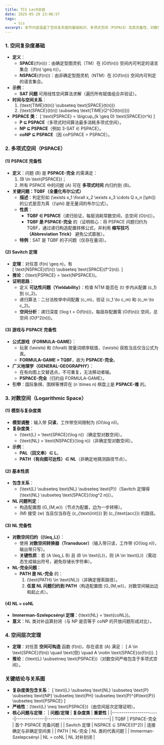 ```yaml
---
title: TCS Lec9总结
date: 2025-05-28 23:06:57
tags:
    - tcs
excerpt: 本节内容涵盖了空间复杂度的基础知识、多项式空间（PSPACE）及其完备性、对数空间（Logarithmic Space）以及空间层次定理等重要概念。
---
```


### **1. 空间复杂度基础**
- **定义**：
  - **SPACE**(\(f(n)\))：由确定型图灵机（TM）在 \(O(f(n))\) 空间内可判定的语言集合（\(f(n) \geq n\)）。
  - **NSPACE**(\(f(n)\))：由非确定型图灵机（NTM）在 \(O(f(n))\) 空间内可判定的语言集合。
- **示例**：
  - **SAT 问题** 可用线性空间算法求解（遍历所有赋值组合并验证）。
- **时间与空间关系**：
  1. \(\text{TIME}(t(n)) \subseteq \text{SPACE}(t(n))\)  
  2. \(\text{SPACE}(t(n)) \subseteq \text{TIME}(2^{O(t(n))})\)  
- **PSPACE 类**：
  \[
  \text{PSPACE} = \bigcup_{k \geq 0} \text{SPACE}(n^k)
  \]
  - **P ⊆ PSPACE**（多项式时间算法最多消耗多项式空间）。
  - **NP ⊆ PSPACE**（例如 3-SAT ∈ PSPACE）。
  - **coNP ⊆ PSPACE**（因 coPSPACE = PSPACE）。


### **2. 多项式空间（PSPACE）**
#### **(1) PSPACE 完备性**
- **定义**：问题 \(B\) 是 **PSPACE-完全** 的需满足：
  1. \(B \in \text{PSPACE}\)；
  2. 所有 PSPACE 中的问题 \(A\) 可在 **多项式时间** 内归约到 \(B\)。
- **关键问题：TQBF（全量化布尔公式）**
  - **描述**：判定形如 \(\exists x_1 \forall x_2 \exists x_3 \cdots Q x_n [\phi]\) 的公式是否为真（\(\phi\) 是无量词的布尔公式）。
  - **性质**：
    - **TQBF ∈ PSPACE**（递归验证，每层消耗常数空间，总空间 \(O(n)\)）。
    - **TQBF 是 PSPACE-完全** 的（证明核心：将 PSPACE 问题归约为 TQBF，通过递归构造配置转移公式，并利用 **缩写技巧（Abbreviation Trick）** 避免公式膨胀）。
  - **特例**：SAT 是 TQBF 的子问题（仅存在量词）。

#### **(2) Savitch 定理**
- **定理**：对任意 \(f(n) \geq n\)，有  
  \[
  \text{NSPACE}(f(n)) \subseteq \text{SPACE}(f^2(n)).
  \]
- **推论**：\(\text{PSPACE} = \text{NPSPACE}\)。
- **证明思路**：
  - 定义 **可达性问题（Yieldability）**：检查 NTM 能否在 \(t\) 步内从配置 \(c_1\) 到 \(c_2\)。
  - 递归算法：二分法枚举中间配置 \(c_m\)，验证 \(c_1 \to c_m\) 和 \(c_m \to c_2\)。
  - **空间分析**：递归深度 \(\log t = O(f(n))\)，每层存配置需 \(O(f(n))\) 空间，总空间 \(O(f^2(n))\)。

#### **(3) 游戏与 PSPACE 完备性**
- **公式游戏（FORMULA-GAME）**：
  - 玩家 \(\exists\) 和 \(\forall\) 按量词顺序赋值，\(\exists\) 获胜当且仅当公式为真。
  - **FORMULA-GAME = TQBF**，故为 **PSPACE-完全**。
- **广义地理学（GENERAL-GEOGRAPHY）**：
  - 在有向图上交替选点，不可重复，无法移动者输。
  - **PSPACE-完全**（归约自 FORMULA-GAME）。
- **引申**：国际象棋、围棋等博弈在 \(n \times n\) 棋盘上是 **PSPACE-难** 的。


### **3. 对数空间（Logarithmic Space）**
#### **(1) 模型与复杂度类**
- **模型调整**：输入带 **只读**，工作带空间限制为 \(O(\log n)\)。
- **复杂度类**：
  - \(\text{L} = \text{SPACE}(\log n)\)（确定型对数空间）。
  - \(\text{NL} = \text{NSPACE}(\log n)\)（非确定型对数空间）。
- **示例**：
  - **PAL（回文串）∈ L**。
  - **PATH（有向图可达性）∈ NL**（非确定地猜测路径节点）。

#### **(2) 基本性质**
- **包含关系**：
  - \(\text{L} \subseteq \text{NL} \subseteq \text{P}\)（Savitch 定理得 \(\text{NL} \subseteq \text{SPACE}(\log^2 n)\)）。
- **NL 问题判定**：
  - 构造配置图 \(G_{M,w}\)（节点为配置，边为一步转移）。
  - \(M\) 接受 \(w\) 当且仅当存在 \(c_{\text{init}}\) 到 \(c_{\text{acc}}\) 的路径。

#### **(3) NL 完备性**
- **对数空间归约（\(\leq_L\)）**：
  - 使用 **对数空间转换器（Transducer）**（输入带只读，工作带 \(O(\log n)\)，输出带只写）。
  - **关键性质**：若 \(A \leq_L B\) 且 \(B \in \text{L}\)，则 \(A \in \text{L}\)（需动态生成输出符号，避免存储长字符串）。
- **NL-完全问题**：
  - **PATH 是 NL-完全** 的：
    1. \(\text{PATH} \in \text{NL}\)（非确定搜索路径）。
    2. **任意 NL 问题归约到 PATH**（构造配置图 \(G_{M,w}\)，对数空间输出边和起止点）。

#### **(4) NL = coNL**
- **Immerman-Szelepcsényi 定理**：\(\text{NL} = \text{coNL}\)。
- **意义**：NL 类对补运算封闭（与 NP 是否等于 coNP 的开放问题形成对比）。


### **4. 空间层次定理**
- **定理**：对任意 **空间可构造** 函数 \(f(n)\)，存在语言 \(A\) 满足：
  \[
  A \in \text{SPACE}(f(n)) \quad \text{但} \quad A \notin \text{SPACE}(o(f(n))).
  \]
- **推论**：\(\text{L} \subsetneq \text{PSPACE}\)（对数空间严格包含于多项式空间）。


### **关键结论与关系图**
- **复杂度类包含关系**：
  \[
  \text{L} \subseteq \text{NL} \subseteq \text{P} \subseteq \text{NP} \subseteq \text{PH} \subseteq \text{P}^{\#\text{P}} \subseteq \text{PSPACE}
  \]
- **严格性**：\(\text{L} \neq \text{PSPACE}\)（由空间层次定理证明）。
- **核心问题与定理**：
  | **问题/定理**          | **复杂度类**  | **重要性**                     |
  |------------------------|---------------|--------------------------------|
  | TQBF                   | PSPACE-完全   | 首个 PSPACE 完备问题           |
  | Savitch 定理           | NSPACE ⊆ SPACE(\(f^2\)) | 连接确定与非确定空间类 |
  | PATH                   | NL-完全       | NL 类的代表问题                |
  | Immerman-Szelepcsényi  | NL = coNL     | NL 对补封闭                   |
